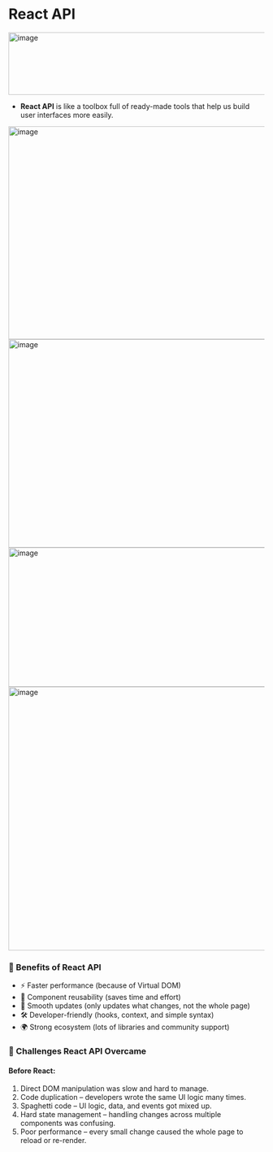 # React API

<img width="1281" height="123" alt="image" src="https://github.com/user-attachments/assets/848cb79e-5c2e-4567-8483-d4fb224f3cea" />



 - **React API** is like a toolbox full of ready-made tools that help us build user interfaces more easily.

<img width="1304" height="419" alt="image" src="https://github.com/user-attachments/assets/681f6965-ab07-4db1-a865-02ab1b5a85ce" />

<img width="1287" height="410" alt="image" src="https://github.com/user-attachments/assets/77622a4d-f743-4aa9-821a-96abf60c99bd" />

<img width="1158" height="274" alt="image" src="https://github.com/user-attachments/assets/a5b84ab4-563a-4a7f-babd-f323e7d06023" />

<img width="1280" height="519" alt="image" src="https://github.com/user-attachments/assets/2f0f17b8-0ea2-4592-9575-6ae253223df7" />


### 🔹 Benefits of React API

- ⚡ Faster performance (because of Virtual DOM)
- 🧩 Component reusability (saves time and effort)
- 🔄 Smooth updates (only updates what changes, not the whole page)
- 🛠️ Developer-friendly (hooks, context, and simple syntax)
- 🌍 Strong ecosystem (lots of libraries and community support)


### 🔹 Challenges React API Overcame

#### Before React:

1. Direct DOM manipulation was slow and hard to manage.
2. Code duplication – developers wrote the same UI logic many times.
3. Spaghetti code – UI logic, data, and events got mixed up.
4. Hard state management – handling changes across multiple components was confusing.
5. Poor performance – every small change caused the whole page to reload or re-render.